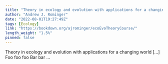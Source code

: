 ```yaml
---
title: "Theory in ecology and evolution with applications for a changing world"
author: "Andrew J. Rominger"
date: "2022-08-01T19:27:49Z"
tags: [Ecology]
link: "https://bookdown.org/ajrominger/ecoEvoTheoryCourse/"
length_weight: "1.5%"
pinned: false
---
```


Theory in ecology and evolution with applications for a changing world [...] Foo foo foo Bar bar ...
